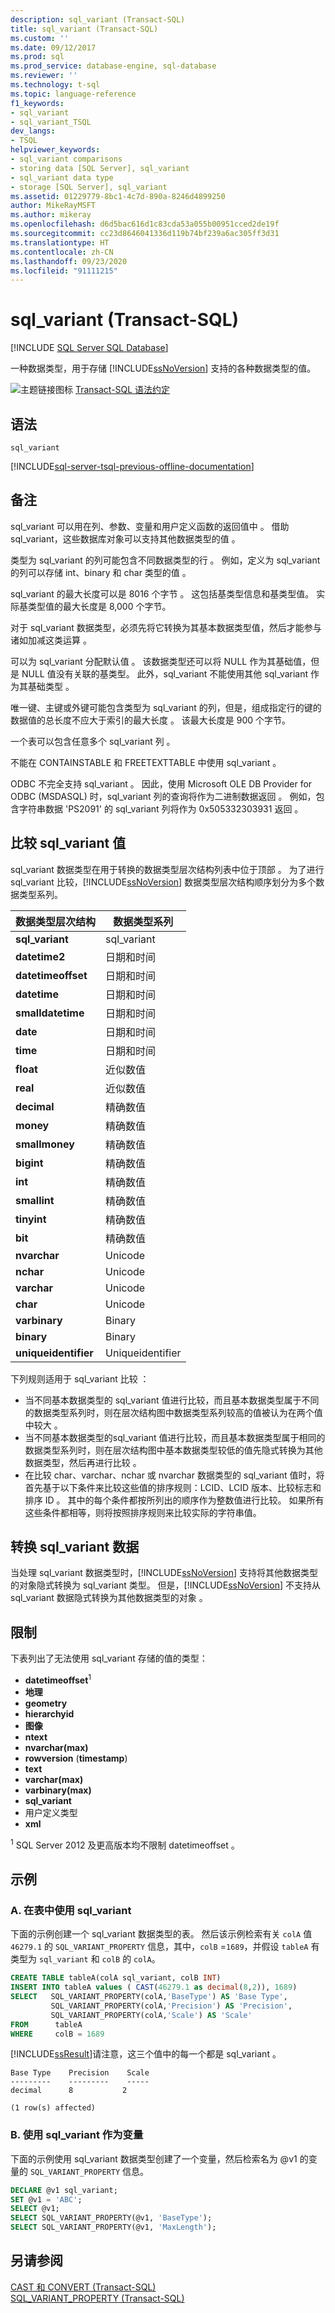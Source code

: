 ```yaml
---
description: sql_variant (Transact-SQL)
title: sql_variant (Transact-SQL)
ms.custom: ''
ms.date: 09/12/2017
ms.prod: sql
ms.prod_service: database-engine, sql-database
ms.reviewer: ''
ms.technology: t-sql
ms.topic: language-reference
f1_keywords:
- sql_variant
- sql_variant_TSQL
dev_langs:
- TSQL
helpviewer_keywords:
- sql_variant comparisons
- storing data [SQL Server], sql_variant
- sql_variant data type
- storage [SQL Server], sql_variant
ms.assetid: 01229779-8bc1-4c7d-890a-8246d4899250
author: MikeRayMSFT
ms.author: mikeray
ms.openlocfilehash: d6d5bac616d1c83cda53a055b00951cced2de19f
ms.sourcegitcommit: cc23d8646041336d119b74bf239a6ac305ff3d31
ms.translationtype: HT
ms.contentlocale: zh-CN
ms.lasthandoff: 09/23/2020
ms.locfileid: "91111215"
---
```

# <a name="sql_variant-transact-sql"></a>sql_variant (Transact-SQL)

[!INCLUDE [SQL Server SQL Database](../../includes/applies-to-version/sql-asdb.md)]

一种数据类型，用于存储 [!INCLUDE[ssNoVersion](../../includes/ssnoversion-md.md)] 支持的各种数据类型的值。
  
![主题链接图标](../../database-engine/configure-windows/media/topic-link.gif "“主题链接”图标") [Transact-SQL 语法约定](../../t-sql/language-elements/transact-sql-syntax-conventions-transact-sql.md)
  
## <a name="syntax"></a>语法  
  
```syntaxsql
sql_variant  
```  

[!INCLUDE[sql-server-tsql-previous-offline-documentation](../../includes/sql-server-tsql-previous-offline-documentation.md)]

## <a name="remarks"></a>备注  
sql_variant 可以用在列、参数、变量和用户定义函数的返回值中  。 借助 sql_variant，这些数据库对象可以支持其他数据类型的值  。
  
类型为 sql_variant 的列可能包含不同数据类型的行  。 例如，定义为 sql_variant 的列可以存储 int、binary 和 char 类型的值     。
  
sql_variant 的最大长度可以是 8016 个字节  。 这包括基类型信息和基类型值。 实际基类型值的最大长度是 8,000 个字节。
  
对于 sql_variant 数据类型，必须先将它转换为其基本数据类型值，然后才能参与诸如加减这类运算  。
  
可以为 sql_variant 分配默认值  。 该数据类型还可以将 NULL 作为其基础值，但是 NULL 值没有关联的基类型。 此外，sql_variant 不能使用其他 sql_variant 作为其基础类型   。
  
唯一键、主键或外键可能包含类型为 sql_variant 的列，但是，组成指定行的键的数据值的总长度不应大于索引的最大长度  。 该最大长度是 900 个字节。
  
一个表可以包含任意多个 sql_variant 列  。
  
不能在 CONTAINSTABLE 和 FREETEXTTABLE 中使用 sql_variant  。
  
ODBC 不完全支持 sql_variant  。 因此，使用 Microsoft OLE DB Provider for ODBC (MSDASQL) 时，sql_variant 列的查询将作为二进制数据返回  。 例如，包含字符串数据 'PS2091' 的 sql_variant 列将作为 0x505332303931 返回  。
  
## <a name="comparing-sql_variant-values"></a>比较 sql_variant 值  
sql_variant 数据类型在用于转换的数据类型层次结构列表中位于顶部  。 为了进行 sql_variant 比较，[!INCLUDE[ssNoVersion](../../includes/ssnoversion-md.md)] 数据类型层次结构顺序划分为多个数据类型系列。
  
|数据类型层次结构|数据类型系列|  
|---|---|
|**sql_variant**|sql_variant |  
|**datetime2**|日期和时间|  
|**datetimeoffset**|日期和时间|  
|**datetime**|日期和时间|  
|**smalldatetime**|日期和时间|  
|**date**|日期和时间|  
|**time**|日期和时间|  
|**float**|近似数值|  
|**real**|近似数值|  
|**decimal**|精确数值|  
|**money**|精确数值|  
|**smallmoney**|精确数值|  
|**bigint**|精确数值|  
|**int**|精确数值|  
|**smallint**|精确数值|  
|**tinyint**|精确数值|  
|**bit**|精确数值|  
|**nvarchar**|Unicode|  
|**nchar**|Unicode|  
|**varchar**|Unicode|  
|**char**|Unicode|  
|**varbinary**|Binary|  
|**binary**|Binary|  
|**uniqueidentifier**|Uniqueidentifier |  
  
下列规则适用于 sql_variant 比较  ：
-   当不同基本数据类型的 sql_variant 值进行比较，而且基本数据类型属于不同的数据类型系列时，则在层次结构图中数据类型系列较高的值被认为在两个值中较大  。  
-   当不同基本数据类型的sql_variant 值进行比较，而且基本数据类型属于相同的数据类型系列时，则在层次结构图中基本数据类型较低的值先隐式转换为其他数据类型，然后再进行比较  。  
-   在比较 char、varchar、nchar 或 nvarchar 数据类型的 sql_variant 值时，将首先基于以下条件来比较这些值的排序规则：LCID、LCID 版本、比较标志和排序 ID      。 其中的每个条件都按所列出的顺序作为整数值进行比较。 如果所有这些条件都相等，则将按照排序规则来比较实际的字符串值。  
  
## <a name="converting-sql_variant-data"></a>转换 sql_variant 数据  
当处理 sql_variant 数据类型时，[!INCLUDE[ssNoVersion](../../includes/ssnoversion-md.md)] 支持将其他数据类型的对象隐式转换为 sql_variant 类型。 但是，[!INCLUDE[ssNoVersion](../../includes/ssnoversion-md.md)] 不支持从 sql_variant 数据隐式转换为其他数据类型的对象  。
  
## <a name="restrictions"></a>限制

下表列出了无法使用 sql_variant 存储的值的类型：

- **datetimeoffset**<sup>1</sup>
- **地理**
- **geometry**
- **hierarchyid**
- **图像**
- **ntext**
- **nvarchar(max)**
- **rowversion** (**timestamp**)
- **text**
- **varchar(max)**
- **varbinary(max)**
- **sql_variant**
- 用户定义类型
- **xml**

<sup>1</sup> SQL Server 2012 及更高版本均不限制 datetimeoffset  。

## <a name="examples"></a>示例  

### <a name="a-using-a-sql_variant-in-a-table"></a>A. 在表中使用 sql_variant  
 下面的示例创建一个 sql_variant 数据类型的表。 然后该示例检索有关 `colA` 值 `46279.1` 的 `SQL_VARIANT_PROPERTY` 信息，其中，`colB` =`1689`，并假设 `tableA` 有类型为 `sql_variant` 和 `colB` 的 `colA`。  
  
```sql    
CREATE TABLE tableA(colA sql_variant, colB INT)  
INSERT INTO tableA values ( CAST(46279.1 as decimal(8,2)), 1689)  
SELECT   SQL_VARIANT_PROPERTY(colA,'BaseType') AS 'Base Type',  
         SQL_VARIANT_PROPERTY(colA,'Precision') AS 'Precision',  
         SQL_VARIANT_PROPERTY(colA,'Scale') AS 'Scale'  
FROM      tableA  
WHERE     colB = 1689  
```  
  
 [!INCLUDE[ssResult](../../includes/ssresult-md.md)]请注意，这三个值中的每一个都是 sql_variant  。  
  
```  
Base Type    Precision    Scale  
---------    ---------    -----  
decimal      8           2  
  
(1 row(s) affected)  
```  
  
### <a name="b-using-a-sql_variant-as-a-variable"></a>B. 使用 sql_variant 作为变量   
 下面的示例使用 sql_variant 数据类型创建了一个变量，然后检索名为 @v1 的变量的 `SQL_VARIANT_PROPERTY` 信息。  
  
```sql    
DECLARE @v1 sql_variant;  
SET @v1 = 'ABC';  
SELECT @v1;  
SELECT SQL_VARIANT_PROPERTY(@v1, 'BaseType');  
SELECT SQL_VARIANT_PROPERTY(@v1, 'MaxLength');  
```    


## <a name="see-also"></a>另请参阅
[CAST 和 CONVERT (Transact-SQL)](../../t-sql/functions/cast-and-convert-transact-sql.md)  
[SQL_VARIANT_PROPERTY (Transact-SQL)](../../t-sql/functions/sql-variant-property-transact-sql.md)
  
  

